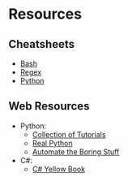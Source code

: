# Resources

## Cheatsheets

- [Bash](https://devhints.io/bash)
- [Regex](https://www.rexegg.com/regex-quickstart.html)
- [Python](https://www.google.com/url?sa=t&rct=j&q=&esrc=s&source=web&cd=2&cad=rja&uact=8&ved=2ahUKEwisqtaZ7dHiAhXpIDQIHaZjAB0QFjABegQIBBAB&url=https%3A%2F%2Fgithub.com%2Fehmatthes%2Fpcc%2Freleases%2Fdownload%2Fv1.0.0%2Fbeginners_python_cheat_sheet_pcc_all.pdf&usg=AOvVaw3SuqxpiGtfMRN69R8fASwR)

## Web Resources

- Python:
  - [Collection of Tutorials](https://www.fromdev.com/2014/03/python-tutorials-resources.html)
  - [Real Python](https://realpython.com/tutorials/all/)
  - [Automate the Boring Stuff](https://automatetheboringstuff.com/)
- C#:
  - [C# Yellow Book](https://www.robmiles.com/s/CSharp-Book-2016-Rob-Miles-82.pdf)
